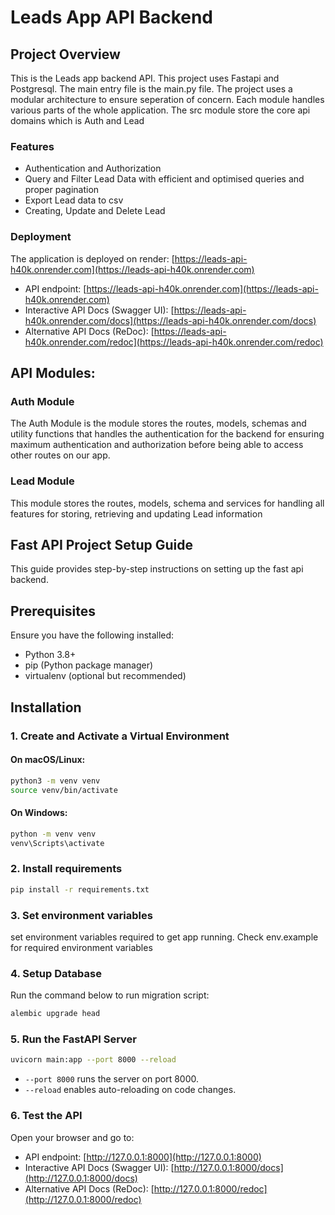 # Leads App API Backend

## Project Overview

This is the Leads app backend API. This project uses Fastapi and Postgresql. The main entry file is the main.py file. The project uses a modular architecture to ensure seperation of concern. Each module handles various parts of the whole application. The src module store the core api domains which is Auth and Lead

### Features

- Authentication and Authorization 
- Query and Filter Lead Data with efficient and optimised queries and proper pagination
- Export Lead data to csv
- Creating, Update and Delete Lead

### Deployment

The application is deployed on render: [https://leads-api-h40k.onrender.com](https://leads-api-h40k.onrender.com)

- API endpoint: [https://leads-api-h40k.onrender.com](https://leads-api-h40k.onrender.com)
- Interactive API Docs (Swagger UI): [https://leads-api-h40k.onrender.com/docs](https://leads-api-h40k.onrender.com/docs)
- Alternative API Docs (ReDoc): [https://leads-api-h40k.onrender.com/redoc](https://leads-api-h40k.onrender.com/redoc)

##  API Modules:

### Auth Module

The Auth Module is the module stores the routes, models, schemas and utility functions  that handles the authentication for the backend for ensuring maximum authentication and authorization before being able to access other routes on our app.


### Lead Module

This module stores the routes, models, schema and services for handling all features for storing, retrieving and updating Lead information

## Fast API Project Setup Guide

This guide provides step-by-step instructions on setting up the fast api backend.

## Prerequisites

Ensure you have the following installed:
- Python 3.8+
- pip (Python package manager)
- virtualenv (optional but recommended)

## Installation

### 1. Create and Activate a Virtual Environment

#### On macOS/Linux:
```bash
python3 -m venv venv
source venv/bin/activate
```

#### On Windows:
```bash
python -m venv venv
venv\Scripts\activate
```

### 2. Install requirements

```bash
pip install -r requirements.txt
```

### 3. Set environment variables

set environment variables required to get app running. Check env.example for required environment variables

### 4. Setup Database

Run the command below to run migration script:
```bash
alembic upgrade head
```

### 5. Run the FastAPI Server

```bash
uvicorn main:app --port 8000 --reload
```

- `--port 8000` runs the server on port 8000.
- `--reload` enables auto-reloading on code changes.

### 6. Test the API

Open your browser and go to:

- API endpoint: [http://127.0.0.1:8000](http://127.0.0.1:8000)
- Interactive API Docs (Swagger UI): [http://127.0.0.1:8000/docs](http://127.0.0.1:8000/docs)
- Alternative API Docs (ReDoc): [http://127.0.0.1:8000/redoc](http://127.0.0.1:8000/redoc)


